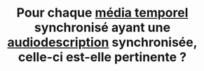 ---
title: Pour chaque [média temporel](#media-temporel-type-son-video-et-synchronise) synchronisé ayant une [audiodescription](#audiodescription-synchronisee-media-temporel) synchronisée, celle-ci est-elle pertinente ?
---